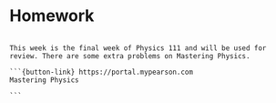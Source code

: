# Homework

````{card}

This week is the final week of Physics 111 and will be used for review. There are some extra problems on Mastering Physics.

```{button-link} https://portal.mypearson.com
Mastering Physics

```
````